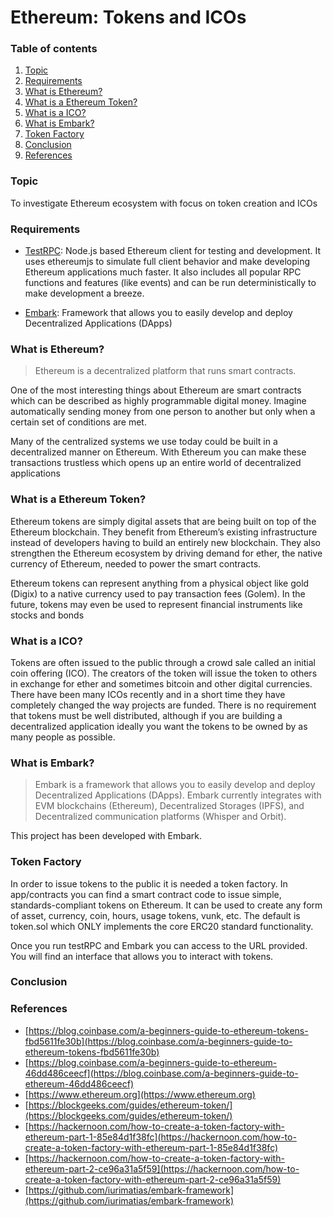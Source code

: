 # Ethereum: Tokens and ICOs

### Table of contents
1. [Topic](#topic)
2. [Requirements](#requirements)
3. [What is Ethereum?](#what_is_ethereum)
4. [What is a Ethereum Token?](#what_is_ethereum_token)
5. [What is a ICO?](#what_is_ico)
6. [What is Embark?](#what_is_embark)
7. [Token Factory](#token_factory)
8. [Conclusion](#conclusion)
9. [References](#references)

### Topic <a name="topic"></a>

To investigate Ethereum ecosystem with focus on token creation and ICOs

### Requirements <a name="requirements"></a>

* [TestRPC](https://github.com/ethereumjs/testrpc): Node.js based Ethereum client for testing and development. It uses ethereumjs to simulate full client behavior and make developing Ethereum applications much faster. It also includes all popular RPC functions and features (like events) and can be run deterministically to make development a breeze.

* [Embark](https://github.com/iurimatias/embark-framework): Framework that allows you to easily develop and deploy Decentralized Applications (DApps)

### What is Ethereum? <a name="what_is_ethereum"></a>

>Ethereum is a decentralized platform that runs smart contracts.

One of the most interesting things about Ethereum are smart contracts which can be described as highly programmable digital money. Imagine automatically sending money from one person to another but only when a certain set of conditions are met.

Many of the centralized systems we use today could be built in a decentralized manner on Ethereum. With Ethereum you can make these transactions trustless which opens up an entire world of decentralized applications

### What is a Ethereum Token? <a name="what_is_ethereum_token"></a>

Ethereum tokens are simply digital assets that are being built on top of the Ethereum blockchain. They benefit from Ethereum’s existing infrastructure instead of developers having to build an entirely new blockchain. They also strengthen the Ethereum ecosystem by driving demand for ether, the native currency of Ethereum, needed to power the smart contracts.

Ethereum tokens can represent anything from a physical object like gold (Digix) to a native currency used to pay transaction fees (Golem). In the future, tokens may even be used to represent financial instruments like stocks and bonds

### What is a ICO? <a name="what_is_ico"></a>

Tokens are often issued to the public through a crowd sale called an initial coin offering (ICO). The creators of the token will issue the token to others in exchange for ether and sometimes bitcoin and other digital currencies. There have been many ICOs recently and in a short time they have completely changed the way projects are funded. There is no requirement that tokens must be well distributed, although if you are building a decentralized application ideally you want the tokens to be owned by as many people as possible.

### What is Embark? <a name="what_is_embark"></a>

>Embark is a framework that allows you to easily develop and deploy Decentralized Applications (DApps). Embark currently integrates with EVM blockchains (Ethereum), Decentralized Storages (IPFS), and Decentralized communication platforms (Whisper and Orbit).

This project has been developed with Embark.

### Token Factory <a name="token_factory"></a>

In order to issue tokens to the public it is needed a token factory. In app/contracts you can find a smart contract code to issue simple, standards-compliant tokens on Ethereum. It can be used to create any form of asset, currency, coin, hours, usage tokens, vunk, etc. The default is token.sol which ONLY implements the core ERC20 standard functionality.

Once you run testRPC and Embark you can access to the URL provided. You will find an interface that allows you to interact with tokens.

### Conclusion <a name="conclusion"></a>


### References <a name="references"></a>
* [https://blog.coinbase.com/a-beginners-guide-to-ethereum-tokens-fbd5611fe30b](https://blog.coinbase.com/a-beginners-guide-to-ethereum-tokens-fbd5611fe30b)
* [https://blog.coinbase.com/a-beginners-guide-to-ethereum-46dd486ceecf](https://blog.coinbase.com/a-beginners-guide-to-ethereum-46dd486ceecf)
* [https://www.ethereum.org](https://www.ethereum.org)
* [https://blockgeeks.com/guides/ethereum-token/](https://blockgeeks.com/guides/ethereum-token/)
* [https://hackernoon.com/how-to-create-a-token-factory-with-ethereum-part-1-85e84d1f38fc](https://hackernoon.com/how-to-create-a-token-factory-with-ethereum-part-1-85e84d1f38fc)
* [https://hackernoon.com/how-to-create-a-token-factory-with-ethereum-part-2-ce96a31a5f59](https://hackernoon.com/how-to-create-a-token-factory-with-ethereum-part-2-ce96a31a5f59)
* [https://github.com/iurimatias/embark-framework](https://github.com/iurimatias/embark-framework)
